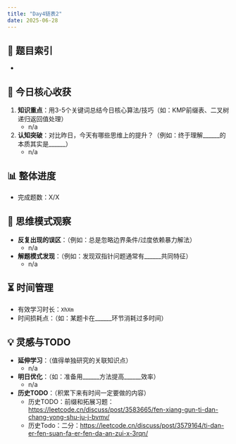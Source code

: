 ```yaml
---
title: "Day4链表2"
date: 2025-06-28
---
```

## 📌 题目索引
- 

## 🌟 今日核心收获
1. **知识重点**：用3-5个关键词总结今日核心算法/技巧（如：KMP前缀表、二叉树递归返回值处理）
   - n/a
2. **认知突破**：对比昨日，今天有哪些思维上的提升？（例如：终于理解______的本质其实是______）
   - n/a

## 📊 整体进度
- 完成题数：X/X

## 🧠 思维模式观察
- **反复出现的误区**：（例如：总是忽略边界条件/过度依赖暴力解法）
  - n/a
- **解题模式发现**：（例如：发现双指针问题通常有______共同特征）
  - n/a

## ⏳ 时间管理
- 有效学习时长：`XhXm`
- 时间损耗点：（如：某题卡在______环节消耗过多时间）

## 💡 灵感与TODO
- **延伸学习**：（值得单独研究的关联知识点）
  - n/a
- **明日优化**：（如：准备用______方法提高______效率）
   - n/a
- **历史TODO**：（积累下来有时间一定要做的内容）
   - 历史TODO：前缀和拓展习题：https://leetcode.cn/discuss/post/3583665/fen-xiang-gun-ti-dan-chang-yong-shu-ju-j-bvmv/
   - 历史Todo：二分：https://leetcode.cn/discuss/post/3579164/ti-dan-er-fen-suan-fa-er-fen-da-an-zui-x-3rqn/

